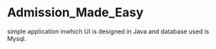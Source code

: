 # Admission_Made_Easy
simple application inwhich UI is designed in Java and database used is Mysql.
